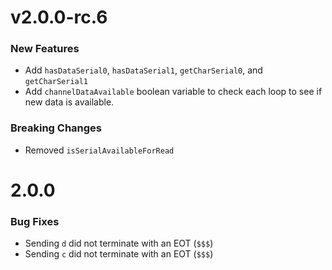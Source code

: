 # v2.0.0-rc.6

### New Features

* Add `hasDataSerial0`, `hasDataSerial1`, `getCharSerial0`, and `getCharSerial1`
* Add `channelDataAvailable` boolean variable to check each loop to see if new data is available.

### Breaking Changes

* Removed `isSerialAvailableForRead`

# 2.0.0

### Bug Fixes

* Sending `d` did not terminate with an EOT (`$$$`)
* Sending `c` did not terminate with an EOT (`$$$`)
